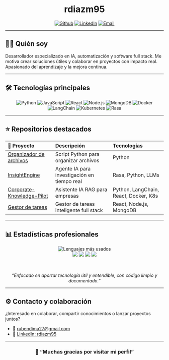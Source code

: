 <div align="center">
  
#  rdiazm95

[![Github](https://img.shields.io/badge/GitHub-rdiazm95-black?style=flat-square&logo=github)](https://github.com/rdiazm95)
[![LinkedIn](https://img.shields.io/badge/LinkedIn-rdiazm95-blue?style=flat-square&logo=linkedin)](https://www.linkedin.com/in/rdiazm95/)
[![Email](https://img.shields.io/badge/Contacto-email-green?style=flat-square&logo=gmail)](mailto:rubendima27@gmail.com)

</div>

---

## 👨‍💻 Quién soy

Desarrollador especializado en IA, automatización y software full stack. Me motiva crear soluciones útiles y colaborar en proyectos con impacto real. Apasionado del aprendizaje y la mejora continua.

---

## 🛠️ Tecnologías principales

<div align="center">

![Python](https://img.shields.io/badge/Python-3776AB?style=flat-square&logo=python&logoColor=white)
![JavaScript](https://img.shields.io/badge/JavaScript-F7DF1E?style=flat-square&logo=javascript&logoColor=black)
![React](https://img.shields.io/badge/React-20232A?style=flat-square&logo=react&logoColor=61DAFB)
![Node.js](https://img.shields.io/badge/Node.js-339933?style=flat-square&logo=nodedotjs&logoColor=white)
![MongoDB](https://img.shields.io/badge/MongoDB-4EA94B?style=flat-square&logo=mongodb&logoColor=white)
![Docker](https://img.shields.io/badge/Docker-2496ED?style=flat-square&logo=docker&logoColor=white)
![LangChain](https://img.shields.io/badge/LangChain-00A4CC?style=flat-square)
![Kubernetes](https://img.shields.io/badge/Kubernetes-326CE5?style=flat-square&logo=kubernetes&logoColor=white)
![Rasa](https://img.shields.io/badge/Rasa-5B2C9F?style=flat-square)

</div>

---

## ⭐ Repositorios destacados

| 🚀 Proyecto    | Descripción                                    | Tecnologías                               |
|:--------------|:-----------------------------------------------|:------------------------------------------|
| [Organizador de archivos](https://github.com/rdiazm95/organizador-archivos) | Script Python para organizar archivos     | Python                                   |
| [InsightEngine](https://github.com/rdiazm95/InsightEngine)      | Agente IA para investigación en tiempo real| Rasa, Python, LLMs                       |
| [Corporate-Knowledge-Pilot](https://github.com/rdiazm95/Corporate-Knowledge-Pilot) | Asistente IA RAG para empresas            | Python, LangChain, React, Docker, K8s     |
| [Gestor de tareas](https://github.com/rdiazm95/Gestor-de-tareas)| Gestor de tareas inteligente full stack    | React, Node.js, MongoDB                   |

---

## 📊 Estadísticas profesionales

<div align="center">

<img src="https://github-readme-stats.vercel.app/api/top-langs/?username=rdiazm95&layout=compact&theme=nord" alt="Lenguajes más usados" />

<br>

<img src="https://img.shields.io/badge/%F0%9F%93%9A%20Proyectos%20publicados-4-blue?style=for-the-badge" />
<img src="https://img.shields.io/badge/PYTHON,%20REACT,%20NODE-Stacks%20usados-green?style=for-the-badge" />
<img src="https://img.shields.io/badge/%E2%9C%94%EF%B8%8F%20Orientado%20a%20calidad-Pruebas%20y%20documentación%20cuidadas-blue?style=for-the-badge" />
<img src="https://img.shields.io/badge/%F0%9F%A4%9D%20Colaborativo-Listo%20para%20trabajar%20en%20equipo-orange?style=for-the-badge" />

<br><br>
<i>“Enfocado en aportar tecnología útil y entendible, con código limpio y documentado.”</i>
</div>

---

## ⚙️ Contacto y colaboración

¿Interesado en colaborar, compartir conocimientos o lanzar proyectos juntos?
- 💌 [rubendima27@gmail.com](mailto:rubendima27@gmail.com)
- 💼 [LinkedIn: rdiazm95](https://www.linkedin.com/in/rdiazm95/)

---

<div align="center">

### 🚀 “Muchas gracias por visitar mi perfil”

</div>
